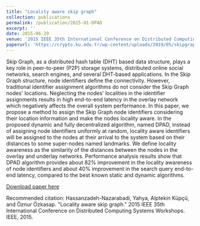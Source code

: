 ```yaml
---
title: "Locality aware skip graph"
collection: publications
permalink: /publication/2015-01-DPAD
excerpt: ''
date: 2015-06-29
venue: '2015 IEEE 35th International Conference on Distributed Computing Systems Workshops'
paperurl: 'https://crypto.ku.edu.tr/wp-content/uploads/2019/05/skipgraph-locality.pdf'
---
```

Skip Graph, as a distributed hash table (DHT) based data structure, plays a key role in peer-to-peer (P2P) storage systems, distributed online social networks, search engines, and several DHT-based applications. In the Skip Graph structure, node identifiers define the connectivity. However, traditional identifier assignment algorithms do not consider the Skip Graph nodes' locations. Neglecting the nodes' localities in the identifier assignments results in high end-to-end latency in the overlay network which negatively affects the overall system performance. In this paper, we propose a method to assign the Skip Graph node identifiers considering their location information and make the nodes locality aware. In the proposed dynamic and fully decentralized algorithm, named DPAD, instead of assigning node identifiers uniformly at random, locality aware identifiers will be assigned to the nodes at their arrival to the system based on their distances to some super-nodes named landmarks. We define locality awareness as the similarity of the distances between the nodes in the overlay and underlay networks. Performance analysis results show that DPAD algorithm provides about 82% improvement in the locality awareness of node identifiers and about 40% improvement in the search query end-to-end latency, compared to the best known static and dynamic algorithms.

[Download paper here](https://crypto.ku.edu.tr/wp-content/uploads/2019/05/skipgraph-locality.pdf)

Recommended citation: Hassanzadeh-Nazarabadi, Yahya, Alptekin Küpçü, and Öznur Özkasap. "Locality aware skip graph." 2015 IEEE 35th International Conference on Distributed Computing Systems Workshops. IEEE, 2015.
